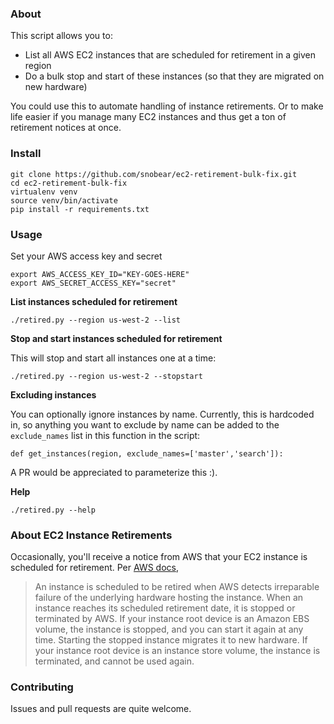 ### About

This script allows you to:

- List all AWS EC2 instances that are scheduled for retirement in a given region
- Do a bulk stop and start of these instances (so that they are migrated on new hardware)

You could use this to automate handling of instance retirements. Or to make life easier if you manage many EC2 instances and thus get a ton of retirement notices at once.

### Install

```
git clone https://github.com/snobear/ec2-retirement-bulk-fix.git
cd ec2-retirement-bulk-fix
virtualenv venv
source venv/bin/activate
pip install -r requirements.txt
```

### Usage

Set your AWS access key and secret

```
export AWS_ACCESS_KEY_ID="KEY-GOES-HERE"
export AWS_SECRET_ACCESS_KEY="secret"
```

**List instances scheduled for retirement**

```
./retired.py --region us-west-2 --list
```

**Stop and start instances scheduled for retirement**

This will stop and start all instances one at a time:

```
./retired.py --region us-west-2 --stopstart
```

**Excluding instances**

You can optionally ignore instances by name. Currently, this is hardcoded in, so anything you want to exclude by name can be added to the `exclude_names` list in this function in the script:

```
def get_instances(region, exclude_names=['master','search']):
```

A PR would be appreciated to parameterize this :).

**Help**

```
./retired.py --help
```

### About EC2 Instance Retirements

Occasionally, you'll receive a notice from AWS that your EC2 instance is scheduled for retirement. Per [AWS docs](http://docs.aws.amazon.com/AWSEC2/latest/UserGuide/instance-retirement.html), 

> An instance is scheduled to be retired when AWS detects irreparable failure of the underlying hardware hosting the instance. When an instance reaches its scheduled retirement date, it is stopped or terminated by AWS. If your instance root device is an Amazon EBS volume, the instance is stopped, and you can start it again at any time. Starting the stopped instance migrates it to new hardware. If your instance root device is an instance store volume, the instance is terminated, and cannot be used again.

### Contributing

Issues and pull requests are quite welcome.
